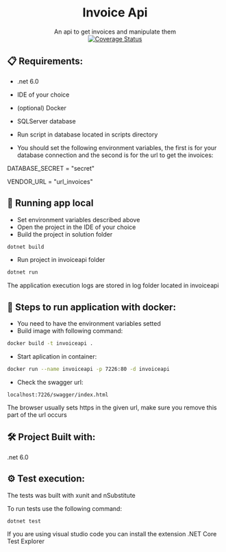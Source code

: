 <h1 align="center">Invoice Api</h1>
<div align="center">
An api to get invoices and manipulate them
</div>
<div align="center">
<a href='https://coveralls.io/github/leandroed/invoice-back?branch='><img src='https://coveralls.io/repos/github/leandroed/invoice-back/badge.svg?branch=' alt='Coverage Status' /></a>
</div>

## 📋 Requirements:
- .net 6.0
- IDE of your choice
- (optional) Docker
- SQLServer database
- Run script in database located in scripts directory

- You should set the following environment variables, the first is for your database connection and the second is for the url to get the invoices:

DATABASE_SECRET = "secret"

VENDOR_URL = "url_invoices"

## 🔧 Running app local
- Set environment variables described above
- Open the project in the IDE of your choice
- Build the project in solution folder
```bash
dotnet build
```
- Run project in invoiceapi folder
```bash
dotnet run
```
The application execution logs are stored in log folder located in invoiceapi

## 🔧 Steps to run application with docker:
- You need to have the environment variables setted
- Build image with following command:

```bash
docker build -t invoiceapi .
```

- Start aplication in container:

```bash
docker run --name invoiceapi -p 7226:80 -d invoiceapi
```

- Check the swagger url:
```
localhost:7226/swagger/index.html
```
The browser usually sets https in the given url, make sure you remove this part of the url occurs

## 🛠️ Project Built with:
.net 6.0

## ⚙️ Test execution:
The tests was built with xunit and nSubstitute

To run tests use the following command:
```bash
dotnet test
```
If you are using visual studio code you can install the extension .NET Core Test Explorer
